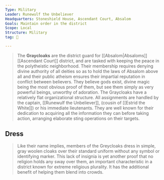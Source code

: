 ```yaml
---
Type: Military
Leader: Runewulf the Unbeliever
Headquarters: Stoneshield House, Ascendant Court, Absalom
Goals: Maintain order in the district
Scope: Local
Structure: Military
tag: 👥

---
```


> The **Graycloaks** are the district guard for [[Absalom|Absaloms]] [[Ascendant Court]] district, and are tasked with keeping the peace in the polytheistic neighborhood. Their membership requires denying divine authority of all deities so as to hold the laws of Absalom above all and their public atheism ensures their impartial reputation in conflict between believers. They believe gods exist, divine magic being the most obvious proof of them, but see them simply as very powerful beings, unworthy of adoration.
> The Graycloaks have a relatively flat organizational structure. All assignments are handled by the captain, [[Runewulf the Unbeliever]], (cousin of [[Estrid the White]]) or his immediate lieutenants. They are well known for their dedication to acquiring all the information they can before taking action, arranging elaborate sting operations on their targets.


## Dress

> Like their name implies, members of the Greycloaks dress in simple, gray woolen cloaks over their standard uniform without any symbol or identifying marker. This lack of insignia is yet another proof that no religion holds any sway over them, an important characteristic in a district known for extreme religious plurality. It has the additional benefit of helping them blend into crowds.







